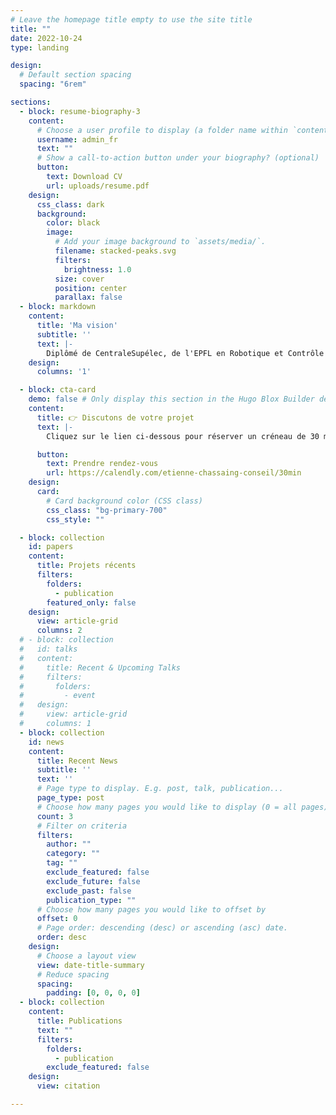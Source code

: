 ```yaml
---
# Leave the homepage title empty to use the site title
title: ""
date: 2022-10-24
type: landing

design:
  # Default section spacing
  spacing: "6rem"

sections:
  - block: resume-biography-3
    content:
      # Choose a user profile to display (a folder name within `content/authors/`)
      username: admin_fr
      text: ""
      # Show a call-to-action button under your biography? (optional)
      button:
        text: Download CV
        url: uploads/resume.pdf
    design:
      css_class: dark
      background:
        color: black
        image:
          # Add your image background to `assets/media/`.
          filename: stacked-peaks.svg
          filters:
            brightness: 1.0
          size: cover
          position: center
          parallax: false
  - block: markdown
    content:
      title: 'Ma vision'
      subtitle: ''
      text: |-
        Diplômé de CentraleSupélec, de l'EPFL en Robotique et Contrôle et fort d'expériences de recherches à Stanford University, j'accompagne des PMEs souhaitant explorer des sujet d'IA, de Robotique ou de Machine-Learning pour répondre à leurs problèmes métiers. 
    design:
      columns: '1'

  - block: cta-card
    demo: false # Only display this section in the Hugo Blox Builder demo site
    content:
      title: 👉 Discutons de votre projet
      text: |- 
        Cliquez sur le lien ci-dessous pour réserver un créneau de 30 min et discuter de votre projet.

      button:
        text: Prendre rendez-vous
        url: https://calendly.com/etienne-chassaing-conseil/30min
    design:
      card:
        # Card background color (CSS class)
        css_class: "bg-primary-700"
        css_style: ""

  - block: collection
    id: papers
    content:
      title: Projets récents
      filters:
        folders:
          - publication
        featured_only: false
    design:
      view: article-grid
      columns: 2
  # - block: collection
  #   id: talks
  #   content:
  #     title: Recent & Upcoming Talks
  #     filters:
  #       folders:
  #         - event
  #   design:
  #     view: article-grid
  #     columns: 1
  - block: collection
    id: news
    content:
      title: Recent News
      subtitle: ''
      text: ''
      # Page type to display. E.g. post, talk, publication...
      page_type: post
      # Choose how many pages you would like to display (0 = all pages)
      count: 3
      # Filter on criteria
      filters:
        author: ""
        category: ""
        tag: ""
        exclude_featured: false
        exclude_future: false
        exclude_past: false
        publication_type: ""
      # Choose how many pages you would like to offset by
      offset: 0
      # Page order: descending (desc) or ascending (asc) date.
      order: desc
    design:
      # Choose a layout view
      view: date-title-summary
      # Reduce spacing
      spacing:
        padding: [0, 0, 0, 0]
  - block: collection
    content:
      title: Publications
      text: ""
      filters:
        folders:
          - publication
        exclude_featured: false
    design:
      view: citation

---
```

